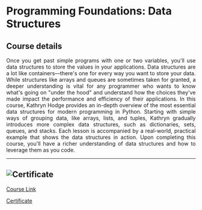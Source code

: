 # Programming Foundations: Data Structures

## Course details

<p align="justify">Once you get past simple programs with one or two variables, you'll use data structures to store the values in your applications. Data structures are a lot like containers—there's one for every way you want to store your data. While structures like arrays and queues are sometimes taken for granted, a deeper understanding is vital for any programmer who wants to know what's going on "under the hood" and understand how the choices they've made impact the performance and efficiency of their applications. In this course, Kathryn Hodge provides an in-depth overview of the most essential data structures for modern programming in Python. Starting with simple ways of grouping data, like arrays, lists, and tuples, Kathryn gradually introduces more complex data structures, such as dictionaries, sets, queues, and stacks. Each lesson is accompanied by a real-world, practical example that shows the data structures in action. Upon completing this course, you'll have a richer understanding of data structures and how to leverage them as you code.</p>

---

## ![Certificate](https://media.licdn.com/dms/image/v2/D4D22AQFchxCh4qztaQ/feedshare-shrink_1280/feedshare-shrink_1280/0/1729637682216?e=1732752000&v=beta&t=xoxrKpHbCF8qxP4muQsqjXmXTAYzISlpgUtUWvMet74 "LinkedIn Learning Certificate of Completion")

[Course Link](https://www.linkedin.com/learning/programming-foundations-data-structures-22859292/working-with-data-structures)

[Certificate](https://www.linkedin.com/learning/certificates/39ed956eb2722599421b136175c2ac2784f9378f413f899dae27a3590ed1589a)
